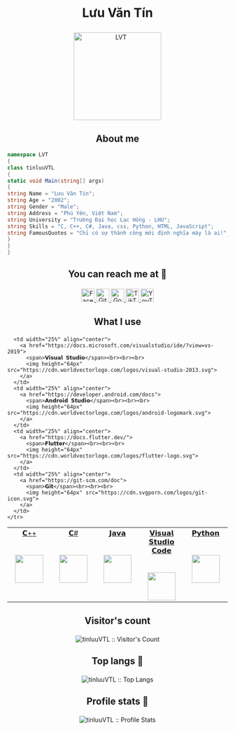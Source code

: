 # <p align="center">Lưu Văn Tín</p>

<p align="center">
  <a href="https://github.com/tinluuVTL">
    <img
      src="https://bigdata-vn.com/wp-content/uploads/2021/10/1634541589_799_Hinh-anh-ngau-dep-nhat-lam-avatar-Facebook-Zalo.jpg"
      width="200" alt="LVT">
  </a>
</p>

<h2 align="center">About me</h2>

```C#
namespace LVT
{
class tinluuVTL
{
static void Main(string[] args)
{
string Name = "Lưu Văn Tín";
string Age = "2002";
string Gender = "Male";
string Address = "Phú Yên, Việt Nam";
string University = "Trường Đại học Lạc Hồng - LHU";
string Skills = "C, C++, C#, Java, css, Python, HTML, JavaScript";
string FamousQuotes = "Chỉ có sự thành công mới định nghĩa mày là ai!";
}
}
}
```

## <p align="center">You can reach me at 🌹</p>

<p align="center">
  <a href="https://www.facebook.com/profile.php?id=100082063023921">
    <img src="https://www.vectorlogo.zone/logos/facebook/facebook-official.svg" alt="Facebook" height="30" width="30">
  </a>

  <a href="https://github.com/tinluuVTL">
    <img src="https://www.vectorlogo.zone/logos/github/github-tile.svg" alt="Github" height="30" width="30">
  </a>

  <a href="mailto:vantinluu.vtl@gmail.com">
    <img src="https://www.vectorlogo.zone/logos/google/google-icon.svg" alt="Google" height="30" width="30">
  </a>
  <a href="https://www.tiktok.com/@thien1718/">
    <img src="https://raw.githubusercontent.com/gilbarbara/logos/master/logos/tiktok-icon.svg" alt="TikTok" height="30"
      width="30">
  </a>

  <a href="https://www.youtube.com/channel/UCMYDYpmizCChSlOti9P1DgA">
    <img src="https://www.vectorlogo.zone/logos/youtube/youtube-icon.svg" alt="YouTube" height="30" width="30">
  </a>
</p>

## <p align="center">What I use</p>

<table align="center">
  <tbody>
    <tr valign="top">
      <td width="20%" align="center">
        <a href="https://devdocs.io/cpp/">
          <span>𝗖++</span><br><br><br>
          <img height="64px" src="https://cdn.worldvectorlogo.com/logos/c.svg">
        </a>
      </td>
      <td width="20%" align="center">
        <a href="https://docs.microsoft.com/dotnet/csharp/">
          <span>𝗖#</span><br><br><br>
          <img height="64px" src="https://cdn.svgporn.com/logos/c-sharp.svg">
        </a>
      </td>
      <td width="20%" align="center">
        <a href="https://docs.oracle.com/java/">
          <span>𝗝𝗮𝘃𝗮</span><br><br><br>
          <img height="64px" src="https://cdn.svgporn.com/logos/java.svg">
        </a>
      </td>
      <td width="20%" align="center">
        <a href="https://code.visualstudio.com/docs">
          <span>𝗩𝗶𝘀𝘂𝗮𝗹 𝗦𝘁𝘂𝗱𝗶𝗼 𝗖𝗼𝗱𝗲</span><br><br><br>
          <img height="64px" src="https://cdn.worldvectorlogo.com/logos/visual-studio-code-1.svg">
        </a>
      </td>
      <td width="20%" align="center">
        <a href="https://docs.python.org/3/">
          <span>𝗣𝘆𝘁𝗵𝗼𝗻</span><br><br><br>
          <img height="64px" src="https://cdn.svgporn.com/logos/python.svg">
        </a>
      </td>
    </tr>
    <tr valign="top">

      <td width="25%" align="center">
        <a href="https://docs.microsoft.com/visualstudio/ide/?view=vs-2019">
          <span>𝗩𝗶𝘀𝘂𝗮𝗹 𝗦𝘁𝘂𝗱𝗶𝗼</span><br><br><br>
          <img height="64px" src="https://cdn.worldvectorlogo.com/logos/visual-studio-2013.svg">
        </a>
      </td>
      <td width="25%" align="center">
        <a href="https://developer.android.com/docs">
          <span>𝗔𝗻𝗱𝗿𝗼𝗶𝗱 𝗦𝘁𝘂𝗱𝗶𝗼</span><br><br><br>
          <img height="64px" src="https://cdn.worldvectorlogo.com/logos/android-logomark.svg">
        </a>
      </td>
      <td width="25%" align="center">
        <a href="https://docs.flutter.dev/">
          <span>𝗙𝗹𝘂𝘁𝘁𝗲𝗿</span><br><br><br>
          <img height="64px" src="https://cdn.worldvectorlogo.com/logos/flutter-logo.svg">
        </a>
      </td>
      <td width="25%" align="center">
        <a href="https://git-scm.com/doc">
          <span>𝗚𝗶𝘁</span><br><br><br>
          <img height="64px" src="https://cdn.svgporn.com/logos/git-icon.svg">
        </a>
      </td>
    </tr>
  </tbody>
</table>

## <p align="center">Visitor's count </p>

<p align="center"><img src="https://profile-counter.glitch.me/%7BtinluuVTL%7D/count.svg"
    alt="tinluuVTL :: Visitor's Count" /></p>

## <p align="center">Top langs :tongue:</p>

<p align="center"><img
    src="https://github-readme-stats.vercel.app/api/top-langs/?username=tinluuVTL&langs_count=10&theme=tokyonight&layout=compact"
    alt="tinluuVTL :: Top Langs" /></p>

## <p align="center">Profile stats :musical_keyboard:</p>

<p align="center"><img
    src="https://github-readme-stats.vercel.app/api?username=tinluuVTL&show_icons=true&theme=tokyonight"
    alt="tinluuVTL :: Profile Stats" /></p>
